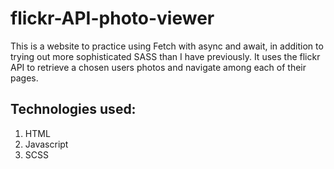 # flickr-API-photo-viewer

This is a website to practice using Fetch with async and await, in addition to trying out more sophisticated SASS than I have previously.
It uses the flickr API to retrieve a chosen users photos and navigate among each of their pages. 

## Technologies used: 
1. HTML
2. Javascript
3. SCSS 
